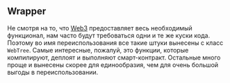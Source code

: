 ## Wrapper

Не смотря на то, что [Web3](../01/web3.md) предоставляет весь необходимый функционал, нам часто будут требоваться одни и те же куски кода. Поэтому во имя переиспользования все такие штуки вынесены с класс `WebTree`. Самые интересные, пожалуй, это функции, которые компилируют, деплоят и выполняют смарт-контракт. Остальные много проще и вынесены скорее для единообразия, чем для очень большой выгоды в переиспользовании.